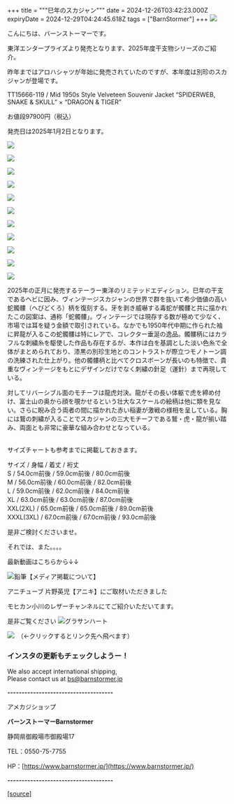 +++
title = """巳年のスカジャン"""
date = 2024-12-26T03:42:23.000Z
expiryDate = 2024-12-29T04:24:45.618Z
tags = ["BarnStormer"]
+++
[![](https://stat.ameba.jp/user_images/20231023/16/barnstormer-go/b2/03/p/o0420015015354743273.png)](https://ameblo.jp/barnstormer-go/entry-12825670498.html)

こんにちは、バーンストーマーです。

東洋エンタープライズより発売となります、2025年度干支物シリーズのご紹介。

昨年まではアロハシャツが年始に発売されていたのですが、本年度は別珍のスカジャンが登場です。

TT15666-119 / Mid 1950s Style Velveteen Souvenir Jacket “SPIDERWEB, SNAKE & SKULL” × “DRAGON & TIGER”

お値段97900円（税込）

発売日は2025年1月2日となります。

[![](https://stat.ameba.jp/user_images/20241226/12/barnstormer-go/c7/58/j/o1200140015525874759.jpg)](https://stat.ameba.jp/user_images/20241226/12/barnstormer-go/c7/58/j/o1200140015525874759.jpg)

[![](https://stat.ameba.jp/user_images/20241226/12/barnstormer-go/3c/1d/j/o1200140015525874787.jpg)](https://stat.ameba.jp/user_images/20241226/12/barnstormer-go/3c/1d/j/o1200140015525874787.jpg)

[![](https://stat.ameba.jp/user_images/20241226/12/barnstormer-go/a3/5b/j/o1200140015525874796.jpg)](https://stat.ameba.jp/user_images/20241226/12/barnstormer-go/a3/5b/j/o1200140015525874796.jpg)

[![](https://stat.ameba.jp/user_images/20241226/12/barnstormer-go/d2/55/j/o1200140015525874797.jpg)](https://stat.ameba.jp/user_images/20241226/12/barnstormer-go/d2/55/j/o1200140015525874797.jpg)

[![](https://stat.ameba.jp/user_images/20241226/12/barnstormer-go/0e/b0/j/o1200140015525874800.jpg)](https://stat.ameba.jp/user_images/20241226/12/barnstormer-go/0e/b0/j/o1200140015525874800.jpg)

[![](https://stat.ameba.jp/user_images/20241226/12/barnstormer-go/bd/d3/j/o1200140015525874788.jpg)](https://stat.ameba.jp/user_images/20241226/12/barnstormer-go/bd/d3/j/o1200140015525874788.jpg)

[![](https://stat.ameba.jp/user_images/20241226/12/barnstormer-go/24/4e/j/o1200140015525874790.jpg)](https://stat.ameba.jp/user_images/20241226/12/barnstormer-go/24/4e/j/o1200140015525874790.jpg)

[![](https://stat.ameba.jp/user_images/20241226/12/barnstormer-go/91/40/j/o1200140015525874791.jpg)](https://stat.ameba.jp/user_images/20241226/12/barnstormer-go/91/40/j/o1200140015525874791.jpg)

[![](https://stat.ameba.jp/user_images/20241226/12/barnstormer-go/39/ab/j/o1200140015525874792.jpg)](https://stat.ameba.jp/user_images/20241226/12/barnstormer-go/39/ab/j/o1200140015525874792.jpg)

[![](https://stat.ameba.jp/user_images/20241226/12/barnstormer-go/6c/30/j/o1200140015525874794.jpg)](https://stat.ameba.jp/user_images/20241226/12/barnstormer-go/6c/30/j/o1200140015525874794.jpg)

[![](https://stat.ameba.jp/user_images/20241226/12/barnstormer-go/6b/c8/j/o1200140015525874798.jpg)](https://stat.ameba.jp/user_images/20241226/12/barnstormer-go/6b/c8/j/o1200140015525874798.jpg)

2025年の正月に発売するテーラー東洋のリミテッドエディション。巳年の干支であるヘビに因み、ヴィンテージスカジャンの世界で群を抜いて希少価値の高い蛇髑髏（へびどくろ）柄を復刻する。牙を剥き威嚇する毒蛇が髑髏と共に描かれたこの図案は、通称「蛇髑髏」。ヴィンテージでは現存する数が極めて少なく、市場では耳を疑う金額で取引されている。なかでも1950年代中期に作られた袖に昇龍が入るこの蛇髑髏は特にレアで、コレクター垂涎の逸品。髑髏柄にはカラフルな刺繍糸を駆使した作品も存在するが、本作は白を基調とした淡い色糸で全体がまとめられており、漆黒の別珍生地とのコントラストが際立つモノトーン調の洗練された仕上がり。他の髑髏柄と比べてクロスボーンが長いのも特徴で、貴重なヴィンテージをもとにデザインだけでなく刺繍の針足（運針）まで再現している。  
  
対してリバーシブル面のモチーフは龍虎対決。龍がその長い体躯で虎を締め付け、富士山の奥から顔を覗かせるという壮大なスケールの絵柄は他に類を見ない。さらに睨み合う両者の間に描かれた赤い稲妻が激戦の様相を呈している。胸には鷲の刺繍が入ることでスカジャンの三大モチーフである鷲・虎・龍が揃い踏み、両面とも非常に豪華な組み合わせとなっている。  
 

サイズチャートも参考までに掲載しておきます。

サイズ / 身幅 / 着丈 / 裄丈  
S / 54.0cm前後 / 59.0cm前後 / 80.0cm前後  
M / 56.0cm前後 / 60.0cm前後 / 82.0cm前後  
L / 59.0cm前後 / 62.0cm前後 / 84.0cm前後  
XL / 63.0cm前後 / 63.0cm前後 / 87.0cm前後  
XXL(2XL) / 65.0cm前後 / 65.0cm前後 / 89.0cm前後  
XXXL(3XL) / 67.0cm前後 / 67.0cm前後 / 93.0cm前後

是非ご検討くださいませ。

それでは、また。。。。

最新動画はこちらから↓↓

![鉛筆](https://stat100.ameba.jp/blog/ucs/img/char/char3/519.png)【メディア掲載について】

アニチューブ 片野英児【アニキ】にご取材いただきました

モヒカン小川のレザーチャンネルにてご紹介いただいてます。

是非ご覧ください ![グラサンハート](https://stat100.ameba.jp/blog/ucs/img/char/char3/148.png)

[![](https://stat.ameba.jp/user_images/20230412/16/barnstormer-go/6a/23/p/o0108010815269242493.png)](https://www.instagram.com/barnstormer_daily/)　（←クリックするとリンク先へ飛べます）

### インスタの更新もチェックしようー！

We also accept international shipping,  
Please contact us at bs@barnstormer.jp

**\-------------------------------------**

アメカジショップ

**バーンストーマーBarnstormer**

静岡県御殿場市御殿場17

TEL：0550-75-7755

HP：[https://www.barnstormer.jp/](https://www.barnstormer.jp/)

**\-------------------------------------**

[[source]](https://ameblo.jp/barnstormer-go/entry-12880045049.html)
